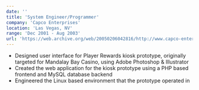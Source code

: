 ```yaml
---
date: ''
title: 'System Engineer/Programmer'
company: 'Capco Enterprises'
location: 'Las Vegas, NV'
range: 'Dec 2001 - Aug 2003'
url: 'https://web.archive.org/web/20050206042816/http://www.capco-enterprises.com/'
---
```


- Designed user interface for Player Rewards kiosk prototype, originally targeted for Mandalay Bay Casino, using Adobe Photoshop & Illustrator
- Created the web application for the kiosk prototype using a PHP based frontend and MySQL database backend
- Engineered the Linux based environment that the prototype operated in
